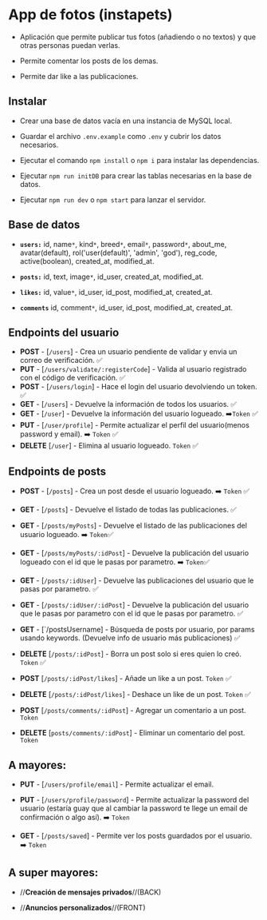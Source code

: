 # App de fotos (instapets)

- Aplicación que permite publicar tus fotos (añadiendo o no textos) y que otras personas puedan verlas.

- Permite comentar los posts de los demas.

- Permite dar like a las publicaciones.

## Instalar

- Crear una base de datos vacía en una instancia de MySQL local.

- Guardar el archivo `.env.example` como `.env` y cubrir los datos necesarios.

- Ejecutar el comando `npm install` o `npm i` para instalar las dependencias.

- Ejecutar `npm run initDB` para crear las tablas necesarias en la base de datos.

- Ejecutar `npm run dev` o `npm start` para lanzar el servidor.

## Base de datos

- **`users:`** id, name`*`, kind`*`, breed`*`, email`*`, password`*`, about_me, avatar(default), rol('user(default)', 'admin', 'god'), reg_code, active(boolean), created_at,
  modified_at.

- **`posts:`** id, text, image`*`, id_user, created_at, modified_at.

- **`likes:`** id, value`*`, id_user, id_post, modified_at, created_at.

- **`comments`** id, comment`*`, id_user, id_post, modified_at, created_at.

## Endpoints del usuario

- **POST** - [`/users`] - Crea un usuario pendiente de validar y envia un correo de verificación. ✅
- **PUT** - [`/users/validate/:registerCode`] - Valida al usuario registrado con el código de verificación. ✅
- **POST** - [`/users/login`] - Hace el login del usuario devolviendo un token. ✅
- **GET** - [`/users`] - Devuelve la información de todos los usuarios. ✅
- **GET** - [`/user`] - Devuelve la información del usuario logueado. ➡️`Token` ✅
- **PUT** - [`/user/profile`] - Permite actualizar el perfil del usuario(menos password y email). ➡️ `Token` ✅
- **DELETE** [`/user`] - Elimina al usuario logueado. `Token` ✅

## Endpoints de posts

- **POST** - [`/posts`] - Crea un post desde el usuario logueado. ➡️ `Token` ✅
- **GET** - [`/posts`] - Devuelve el listado de todas las publicaciones. ✅
- **GET** - [`/posts/myPosts`] - Devuelve el listado de las publicaciones del usuario logueado. ➡️ `Token`✅
- **GET** - [`/posts/myPosts/:idPost`] - Devuelve la publicación del usuario logueado con el id que le pasas por parametro. ➡️ `Token`✅
- **GET** - [`/posts/:idUser`] - Devuelve las publicaciones del usuario que le pasas por parametro. ✅
- **GET** - [`/posts/:idUser/:idPost`] - Devuelve la publicación del usuario que le pasas por parametro con el id que le pasas por parametro. ✅
- **GET** - [`/postsUsername] - Búsqueda de posts por usuario, por params usando keywords. (Devuelve info de usuario más publicaciones) ✅
- **DELETE** [`/posts/:idPost`] - Borra un post solo si eres quien lo creó. `Token` ✅

- **POST** [`/posts/:idPost/likes`] - Añade un like a un post. `Token` ✅
- **DELETE** [`/posts/:idPost/likes`] - Deshace un like de un post. `Token` ✅

- **POST** [`/posts/comments/:idPost`] - Agregar un comentario a un post. `Token`
- **DELETE** [`posts/comments/:idPost`] - Eliminar un comentario del post. `Token`

## A mayores:

- **PUT** - [`/users/profile/email`] - Permite actualizar el email.
- **PUT** - [`/users/profile/password`] - Permite actualizar la password del usuario (estaría guay que al cambiar la password te llege un email de confirmación o algo así). ➡️
  `Token`

- **GET** - [`/posts/saved`] - Permite ver los posts guardados por el usuario. ➡️ `Token`

## A super mayores:

- //**Creación de mensajes privados**//(BACK)

- //**Anuncios personalizados**//(FRONT)
